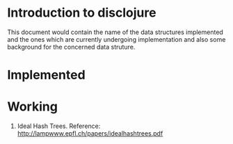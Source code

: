# Introduction to disclojure

This document would contain the name of the data structures implemented and the ones which are currently undergoing implementation and also some background for the concerned data struture.

# Implemented

# Working

1) Ideal Hash Trees. Reference: http://lampwww.epfl.ch/papers/idealhashtrees.pdf